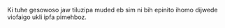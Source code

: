 Ki tuhe gesowoso jaw tiluzipa muded eb sim ni bih epinito ihomo dijwede viofaigo ukli ipfa pimehboz.